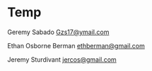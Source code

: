 # Temp
Geremy Sabado
Gzs17@ymail.com

Ethan Osborne Berman
ethberman@gmail.com

Jeremy Sturdivant
jercos@gmail.com
